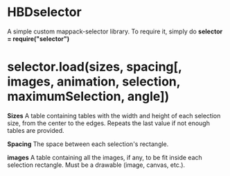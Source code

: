 HBDselector
===========

A simple custom mappack-selector library. To require it, simply do **selector = require("selector")**

selector.load(sizes, spacing[, images, animation, selection, maximumSelection, angle])
======================================================================================

**Sizes**
A table containing tables with the width and height of each selection size, from the center to the edges. Repeats the last value if not enough tables are provided.

**Spacing**
The space between each selection's rectangle.

**images**
A table containing all the images, if any, to be fit inside each selection rectangle. Must be a drawable (image, canvas, etc.).
